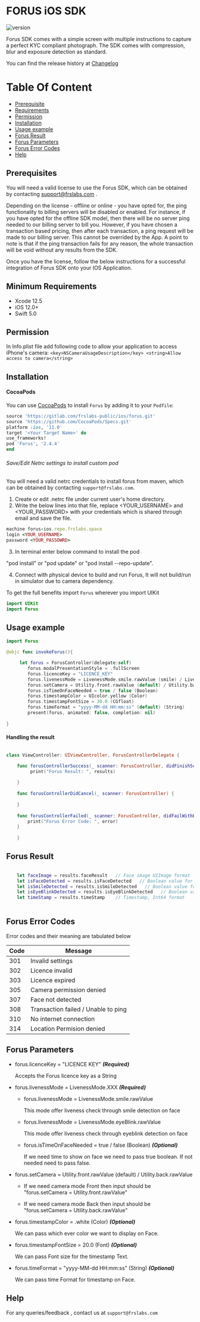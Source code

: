 
# FORUS iOS SDK

![version](https://img.shields.io/badge/version-v2.4.4-blue)

Forus SDK comes with a simple screen with multiple instructions to capture a perfect KYC compliant photograph. The SDK comes with compression, blur and exposure detection as standard.

You can find the release history at [Changelog](CHANGELOG.md)

# Table Of Content
- [Prerequisite](#prerequisite)
- [Requirements](#requirements)
- [Permission](#Permission)
- [Installation](#installation)
- [Usage example](#Usage-example)
- [Forus Result](#Forus-Result)
- [Forus Parameters](#Forus-parameters)
- [Forus Error Codes](#Forus-error-codes)
- [Help](#help)

## Prerequisites

You will need a valid license to use the Forus SDK, which can be obtained by contacting support@frslabs.com .

Depending on the license - offline or online - you have opted for, the ping functionality to billing servers will be disabled or enabled. For instance, if you have opted for the offline SDK model, then there will be no server ping needed to our billing server to bill you. However, if you have chosen a transaction based pricing, then after each transaction, a ping request will be made to our billing server. This cannot be overrided by the App. A point to note is that if the ping transaction fails for any reason, the whole transaction will be void without any results from the SDK.

Once you have the license, follow the below instructions for a successful integration of Forus SDK onto your IOS Application.

## Minimum Requirements

- Xcode 12.5
- iOS 12.0+
- Swift 5.0

## Permission

In Info.plist file add following code to allow your application to access iPhone's camera:
``<key>NSCameraUsageDescription</key>
<string>Allow access to camera</string>``

## Installation

#### CocoaPods
You can use [CocoaPods](http://cocoapods.org/) to install `Forus` by adding it to your `Podfile`:

```ruby
source 'https://gitlab.com/frslabs-public/ios/forus.git'
source 'https://github.com/CocoaPods/Specs.git'
platform :ios, '11.0'
target '<Your Target Name>' do
use_frameworks!
pod 'Forus', '2.4.4'
end
```

###### Save/Edit Netrc settings to install custom pod

You will need a valid netrc credentials to install forus from maven, which can be obtained by contacting `support@frslabs.com`. 

1. Create or edit .netrc file under current user's home directory.
2. Write the below lines into that file, replace <YOUR_USERNAME> and <YOUR_PASSWORD> with your credentials which is shared through email and save the file.
```ruby
machine forus-ios.repo.frslabs.space
login <YOUR_USERNAME>
password <YOUR_PASSOWRD>
```
3. In terminal enter below command to install the pod

"pod install" or "pod update" or "pod install --repo-update".

4. Connect with physical device to build and run Forus, It will not build/run in simulator due to camera dependency.

To get the full benefits import `Forus` wherever you import UIKit

``` swift
import UIKit
import Forus
```

## Usage example

```swift
import Forus

@objc func invokeForus(){

     let forus = ForusController(delegate:self)
        forus.modalPresentationStyle = .fullScreen
        forus.licenceKey = "LICENCE_KEY"
        forus.livenessMode = LivenessMode.smile.rawValue (smile) / LivenessMode.eyeBlink.rawValue (eyeblink)
        forus.setCamera = Utility.front.rawValue (default) / Utility.back.rawValue 
        forus.isTimeOnFaceNeeded = true / false (Boolean)
        forus.timestampColor = UIcolor.yellow (Color)
        forus.timestampFontSize = 30.0 (CGfloat)
        forus.timeFormat = "yyyy-MM-dd HH:mm:ss" (default) (String)
        present(forus, animated: false, completion: nil)
        
}
```
#### Handling the result

```swift

class ViewController: UIViewController, ForusControllerDelegate {

    func forusControllerSuccess(_ scanner: ForusController, didFinishScanningWithResults results: forusResult) {
         print("Forus Result: ", results)
      
    }
    
    func forusControllerDidCancel(_ scanner: ForusController) {
        
    }
    
    func forusControllerFailed(_ scanner: ForusController, didFailWithError error: Int) {
        print("Forus Error Code: ", error)
    }
    
    }
``` 

## Forus Result

```swift

    let faceImage = results.faceResult   // Face image UIImage format 
    let isFaceDetected = results.isFaceDetected   // Boolean value for face detection
    let isSmileDetected = results.isSmileDetected   // Boolean value for smile detection on face
    let isEyeBlinkDetected = results.isEyeBlinkDetected   // Boolean value for eye blink detectin on face
    let timeStamp = results.timeStamp    // Timestamp, Int64 format 
     
```     

## Forus Error Codes

Error codes and their meaning are tabulated below

| Code          | Message                 |
| -------------- | ---------------------- |
| 301  | Invalid settings  |
| 302  | Licence invalid   |
| 303  |  Licence expired  |
| 305  | Camera permission denied  |
| 307  | Face not detected  |
| 308  | Transaction failed / Unable to ping |
| 310  | No internet connection |
| 314  | Location Permision denied   |

## Forus Parameters

- forus.licenceKey = "LICENCE KEY" ***(Required)***

  Accepts the Forus licence key as a String

- forus.livenessMode = LivenessMode.XXX  ***(Required)***

  - forus.livenessMode = LivenessMode.smile.rawValue 

    This mode offer liveness check through smile detection on face
  
  - forus.livenessMode = LivenessMode.eyeBlink.rawValue
  
    This mode offer liveness check through eyeblink detection on face
  - forus.isTimeOnFaceNeeded = true / false (Boolean) ***(Optional)***
  
     If we need time to show on face we need to pass true boolean.
     If not needed need to pass false.
     
 - forus.setCamera = Utility.front.rawValue (default) / Utility.back.rawValue 

    - If we need camera mode Front then input should be "forus.setCamera = Utility.front.rawValue"
    
    - If we need camera mode Back then input should be "forus.setCamera = Utility.back.rawValue"

 - forus.timestampColor = .white (Color) ***(Optional)***
 
    We can pass which ever color we want to display on Face.
 - forus.timestampFontSize = 20.0 (Font) ***(Optional)***
 
     We can pass Font size for the timestamp Text.
     
 - forus.timeFormat = "yyyy-MM-dd HH:mm:ss" (String) ***(Optional)***
     
     We can pass time Format for timestamp on Face.
     
  
  
## Help

For any queries/feedback , contact us at `support@frslabs.com` 

